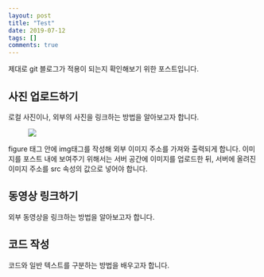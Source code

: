 ```yaml
---
layout: post
title: "Test"
date: 2019-07-12
tags: []
comments: true
---
```

제대로 git 블로그가 적용이 되는지 확인해보기 위한 포스트입니다.

## 사진 업로드하기

로컬 사진이나, 외부의 사진을 링크하는 방법을 알아보고자 합니다.

<figure>
    <a href="http://farm9.staticflickr.com/8426/7758832526_cc8f681e48_c.jpg"><img src="http://farm9.staticflickr.com/8426/7758832526_cc8f681e48_c.jpg"></a>
</figure>

figure 태그 안에 img태그를 작성해 외부 이미지 주소를 가져와 출력되게 합니다.
이미지를 포스트 내에 보여주기 위해서는 서버 공간에 이미지를 업로드한 뒤, 서버에 올려진 이미지 주소를 src 속성의 값으로 넣어야 합니다.


## 동영상 링크하기

외부 동영상을 링크하는 방법을 알아보고자 합니다.

## 코드 작성

코드와 일반 텍스트를 구분하는 방법을 배우고자 합니다.
